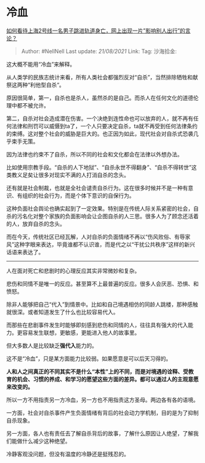 # 冷血
[如何看待上海2号线一名男子跳进轨道身亡，网上出现一片”影响别人出行”的言论？](https://www.zhihu.com/question/456647052/answer/1859001244)

> Author: #NellNell
> Last update: *21/08/2021*
> Link:
> Tag:
> 沙海拾金:

这大概不能用“冷血”来解释。

从人类学的民族志统计来看，所有人类社会都强烈反对“自杀”，当然排除牺牲和献祭这两种“利他型自杀“。

原因很简单，第一，自杀也是杀人，虽然杀的是自己。而杀人在任何文化的道德伦理中都不被允许。

第二，自杀对社会造成潜在伤害。一个决绝到连性命也可以放弃的人，就不再有任何法律和刑罚可以威慑到ta了，一个人只要决定自杀，ta就不再受到任何法律条约的束缚。这对整个社会的威胁是巨大的。也正因为如此，现代社会对自杀式恐袭几乎束手无策。

因为法律也约束不了自杀，所以不同的社会和文化都会在法律以外想办法。

比如使用宗教手段。“自杀的人下地狱”、“自杀永世不得翻身”、“自杀不得转世”这类教义足矣让很多对现实不满的人打消自杀的念头。

还有就是社会制裁，也就是全社会谴责自杀行为。这在很多时候并不是一种有意识、有组织的社会行为，而是个体下意识的自保行为。

这种负面社会舆论也确实起到了一定效果。特别是在传统人际关系紧密的社会，自杀的污名化对整个家族的负面影响会让企图自杀的人三思。很多人为了顾念还活着的人，放弃自杀的念头。

而在今天，传统社区已经瓦解，人对自杀的负面情绪不再以“伤风败俗、有辱家风”这种字眼来表达，毕竟谁都不认识谁，而是代之以“干扰公共秩序”这样的新兴话语来表达了。

---

人在面对死亡和悲剧时的心理反应其实非常微妙和复杂。

悲伤和同情不是唯一的反应。甚至算不上最普遍的反应。很多人会厌恶、恐惧、和愤怒。

除非人能够把自己“代入”到情景中。比如和自己境遇相仿的同龄人跳楼，那种感触就很深。或者知道发生了什么也比较容易代入。

而那些在悲剧事件发生时能够即刻感到悲伤和同情的人，往往具有强大的代入能力。更容易发生联想，更敏感，更能进入他人的故事里。

但大多数人是比较缺乏**强代入**能力的。

这不是“冷血”，只是某方面能力比较弱。如果愿意是可以后天习得的。

**人和人之间真正的不同其实不是什么“本性”上的不同，而是对境遇的诠释、受教育的机会、习惯的养成、和学习的愿望这些方面的差异。都可以通过人的主观意愿来改变的。**

所以一方不用指责另一方冷血，另一方也不用指责这方圣母。两边各有各的语境。

一方面，社会对自杀事件产生负面情绪有背后的社会动力学机制，目的是为了抑制自杀现象。

另一方面，各人也有责任去了解自杀背后的故事，了解什么原因让人绝望，了解我们能做什么减少这种绝望。

冷静客观没问题，但没有温度的冷静还是挺残忍的。
